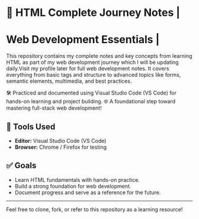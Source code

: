 # 📘 HTML Complete Journey Notes | 
# Web Development Essentials |
This repository contains my complete notes and key concepts from learning HTML as part of my web development journey which I will be updating daily.Visit my profile later for full web development notes. It covers everything from basic tags and structure to advanced topics like forms, semantic elements, multimedia, and best practices.

🛠️ Practiced and documented using Visual Studio Code (VS Code) for hands-on learning and project building.
🌐 A foundational step toward mastering full-stack web development!

## 🔧 Tools Used
- **Editor:** Visual Studio Code (VS Code)
- **Browser:** Chrome / Firefox for testing

## ✅ Goals
- Learn HTML fundamentals with hands-on practice.
- Build a strong foundation for web development.
- Document progress and serve as a reference for the future.

---

Feel free to clone, fork, or refer to this repository as a learning resource!

